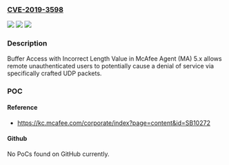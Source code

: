 ### [CVE-2019-3598](https://cve.mitre.org/cgi-bin/cvename.cgi?name=CVE-2019-3598)
![](https://img.shields.io/static/v1?label=Product&message=McAfee%20Agent%20(MA)&color=blue)
![](https://img.shields.io/static/v1?label=Version&message=5.x5.6.0%20HF1%20&color=brighgreen)
![](https://img.shields.io/static/v1?label=Vulnerability&message=Buffer%20Access%20with%20Incorrect%20Length%20Value&color=brighgreen)

### Description

Buffer Access with Incorrect Length Value in McAfee Agent (MA) 5.x allows remote unauthenticated users to potentially cause a denial of service via specifically crafted UDP packets.

### POC

#### Reference
- https://kc.mcafee.com/corporate/index?page=content&id=SB10272

#### Github
No PoCs found on GitHub currently.

